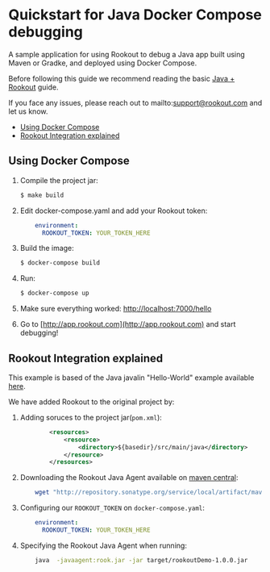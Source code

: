 # Quickstart for Java Docker Compose debugging

A sample application for using Rookout to debug a Java app built using Maven or Gradke, and deployed using Docker Compose.

Before following this guide we recommend reading the basic [Java + Rookout] guide.

If you face any issues, please reach out to mailto:support@rookout.com and let us know.

* [Using Docker Compose](#using-docker-compose)
* [Rookout Integration explained](#rookout-integration-explained)

## Using Docker Compose

1. Compile the project jar:
     ```bash
    $ make build
    ```
2. Edit docker-compose.yaml and add your Rookout token:
    ``` YAML
        environment:
          ROOKOUT_TOKEN: YOUR_TOKEN_HERE
    ```
3. Build the image:
    ``` bash
    $ docker-compose build
    
    ```
4. Run:
    ```bash
    $ docker-compose up
    ```
5. Make sure everything worked: [http://localhost:7000/hello](http://localhost:7000/hello)

6. Go to [http://app.rookout.com](http://app.rookout.com) and start debugging! 
## Rookout Integration explained

This example is based of the Java javalin "Hello-World" example available [here].

We have added Rookout to the original project by:
1. Adding soruces to the project jar(`pom.xml`):
    ```xml
            <resources>
                <resource>
                    <directory>${basedir}/src/main/java</directory>
                </resource>
            </resources>
    ```
    
2. Downloading the Rookout Java Agent available on [maven central]:
    ```bash
        wget "http://repository.sonatype.org/service/local/artifact/maven/redirect?r=central-proxy&g=com.rookout&a=rook&v=LATEST"  -O rook.jar
    ```
    
3. Configuring our `ROOKOUT_TOKEN` on `docker-compose.yaml`:
    ``` YAML
        environment:
          ROOKOUT_TOKEN: YOUR_TOKEN_HERE
    ```    
    
3. Specifying the Rookout Java Agent when running:
    ```bash
        java  -javaagent:rook.jar -jar target/rookoutDemo-1.0.0.jar 
    ```


[Java + Rookout]: https://docs.rookout.com/docs/installation-java.html
[here]: https://github.com/tipsy/javalin/
[maven central]: https://mvnrepository.com/artifact/com.rookout/rook
